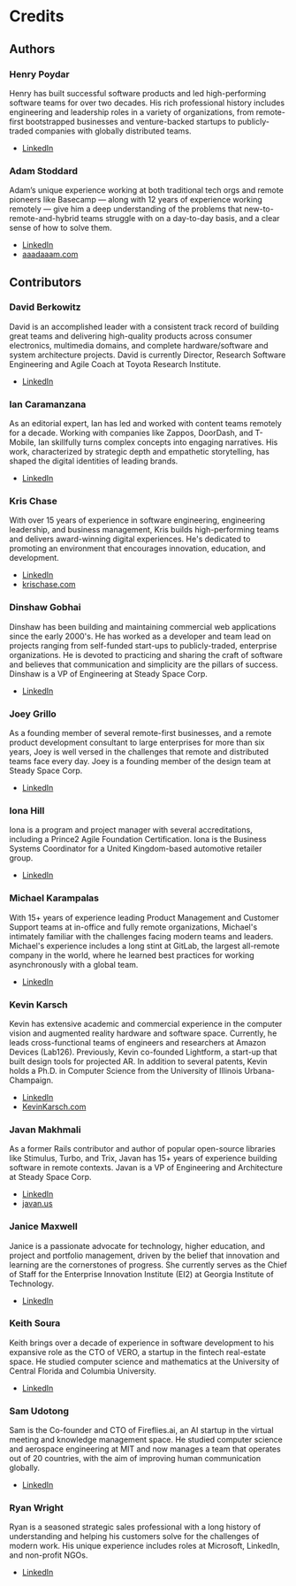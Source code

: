 # Credits

## Authors

### Henry Poydar
<!-- affiliation: Steady Space Corporation -->

Henry has built successful software products and led high-performing software teams for over two decades. His rich professional history includes engineering and leadership roles in a variety of organizations, from remote-first bootstrapped businesses and venture-backed startups to publicly-traded companies with globally distributed teams.

- [LinkedIn](https://www.linkedin.com/in/henrypoydar/)

### Adam Stoddard
<!-- affiliation: Steady Space Corporation -->

Adam’s unique experience working at both traditional tech orgs and remote pioneers like Basecamp — along with 12 years of experience working remotely — give him a deep understanding of the problems that new-to-remote-and-hybrid teams struggle with on a day-to-day basis, and a clear sense of how to solve them.

- [LinkedIn](https://www.linkedin.com/in/aaadaaam/)
- [aaadaaam.com](https://aaadaaam.com/)

## Contributors

### David Berkowitz
<!-- affiliation: Toyota Research Institute -->

David is an accomplished leader with a consistent track record of building great teams and delivering high-quality products across consumer electronics, multimedia domains, and complete hardware/software and system architecture projects. David is currently Director, Research Software Engineering and Agile Coach at Toyota Research Institute.

- [LinkedIn](https://www.linkedin.com/in/davidberkowitz/)

### Ian Caramanzana

As an editorial expert, Ian has led and worked with content teams remotely for a decade. Working with companies like Zappos, DoorDash, and T-Mobile, Ian skillfully turns complex concepts into engaging narratives. His work, characterized by strategic depth and empathetic storytelling, has shaped the digital identities of leading brands.

- [LinkedIn](https://www.linkedin.com/in/ian-caramanzana-6a809a14a/)

### Kris Chase
<!-- affiliation: Exfluential -->

With over 15 years of experience in software engineering, engineering leadership, and business management, Kris builds high-performing teams and delivers award-winning digital experiences. He's dedicated to promoting an environment that encourages innovation, education, and development.

- [LinkedIn](https://www.linkedin.com/in/krisrchase/)
- [krischase.com](https://krischase.com)

### Dinshaw Gobhai
<!-- affiliation: Steady Space Corporation -->

Dinshaw has been building and maintaining commercial web applications since the early 2000's. He has worked as a developer and team lead on projects ranging from self-funded start-ups to publicly-traded, enterprise organizations. He is devoted to practicing and sharing the craft of software and believes that communication and simplicity are the pillars of success. Dinshaw is a VP of Engineering at Steady Space Corp.

- [LinkedIn](https://www.linkedin.com/in/dinshaw/)

### Joey Grillo
<!-- affiliation: Steady Space Corporation -->

As a founding member of several remote-first businesses, and a remote product development consultant to large enterprises for more than six years, Joey is well versed in the challenges that remote and distributed teams face every day. Joey is a founding member of the design team at Steady Space Corp.

- [LinkedIn](https://www.linkedin.com/in/joeygrillo/)

### Iona Hill

Iona is a program and project manager with several accreditations, including a Prince2 Agile Foundation Certification. Iona is the Business Systems Coordinator for a United Kingdom-based automotive retailer group.

- [LinkedIn](https://www.linkedin.com/in/ionazahrahill/)

### Michael Karampalas
<!-- affiliation: Steady Space Corporation -->

With 15+ years of experience leading Product Management and Customer Support teams at in-office and fully remote organizations, Michael's intimately familiar with the challenges facing modern teams and leaders. Michael's experience includes a long stint at GitLab, the largest all-remote company in the world, where he learned best practices for working asynchronously with a global team.

- [LinkedIn](https://www.linkedin.com/in/mkarampalas/)

### Kevin Karsch
<!-- affiliation: Amazon Devices -->

Kevin has extensive academic and commercial experience in the computer vision and augmented reality hardware and software space. Currently, he leads cross-functional teams of engineers and researchers at Amazon Devices (Lab126). Previously, Kevin co-founded Lightform, a start-up that built design tools for projected AR. In addition to several patents, Kevin holds a Ph.D. in Computer Science from the University of Illinois Urbana-Champaign.

- [LinkedIn](https://www.linkedin.com/in/kevinkarsch/)
- [KevinKarsch.com](https://www.kevinkarsch.com/)


### Javan Makhmali
<!-- affiliation: Steady Space Corporation -->

As a former Rails contributor and author of popular open-source libraries like Stimulus, Turbo, and Trix, Javan has 15+ years of experience building software in remote contexts. Javan is a VP of Engineering and Architecture at Steady Space Corp.

- [LinkedIn](https://www.linkedin.com/in/javan-makhmali/)
- [javan.us](https://javan.us/)

### Janice Maxwell
<!-- affiliation: Georgia Institute of Technology -->

Janice is a passionate advocate for technology, higher education, and project and portfolio management, driven by the belief that innovation and learning are the cornerstones of progress. She currently serves as the Chief of Staff for the Enterprise Innovation Institute (EI2) at Georgia Institute of Technology.

- [LinkedIn](https://www.linkedin.com/in/janicemaxwell/)

### Keith Soura
<!-- affiliation: VERO -->

Keith brings over a decade of experience in software development to his expansive role as the CTO of VERO, a startup in the fintech real-estate space. He studied computer science and mathematics at the University of Central Florida and Columbia University.

- [LinkedIn](https://www.linkedin.com/in/kwsoura/)

### Sam Udotong
<!-- affiliation: Fireflies.ai -->

Sam is the Co-founder and CTO of Fireflies.ai, an AI startup in the virtual meeting and knowledge management space. He studied computer science and aerospace engineering at MIT and now manages a team that operates out of 20 countries, with the aim of improving human communication globally.

- [LinkedIn](https://www.linkedin.com/in/sudotong/)

### Ryan Wright
<!-- affiliation: Steady Space Corporation -->

Ryan is a seasoned strategic sales professional with a long history of understanding and helping his customers solve for the challenges of modern work. His unique experience includes roles at Microsoft, LinkedIn, and non-profit NGOs.

- [LinkedIn](https://www.linkedin.com/in/ryanarthurwright/)
